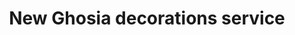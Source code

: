 ---
title: "New Ghosia decorations service"
url: /karachi/new-ghosia-decorations-service/
shop: Raumausstattung
---